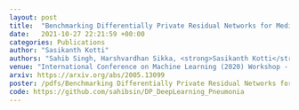 ```yaml
---
layout: post
title:  "Benchmarking Differentially Private Residual Networks for Medical Imagery"
date:   2021-10-27 22:21:59 +00:00
categories: Publications
author: "Sasikanth Kotti"
authors: "Sahib Singh, Harshvardhan Sikka, <strong>Sasikanth Kotti</strong>, Andrew Trask"
venue: "International Conference on Machine Learning (2020) Workshop - Healthcare Systems (HSYS) workshop, ICML 2020."
arxiv: https://arxiv.org/abs/2005.13099
poster: /pdfs/Benchmarking Differentially Private Residual Networks for Medical Imagery Poster.pdf
code: https://github.com/sahibsin/DP_DeepLearning_Pneumonia
---
```

